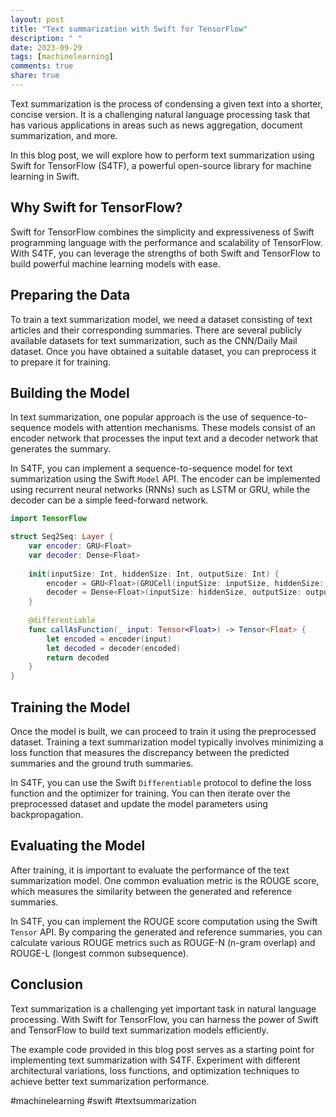 ```yaml
---
layout: post
title: "Text summarization with Swift for TensorFlow"
description: " "
date: 2023-09-29
tags: [machinelearning]
comments: true
share: true
---
```


Text summarization is the process of condensing a given text into a shorter, concise version. It is a challenging natural language processing task that has various applications in areas such as news aggregation, document summarization, and more.

In this blog post, we will explore how to perform text summarization using Swift for TensorFlow (S4TF), a powerful open-source library for machine learning in Swift.

## Why Swift for TensorFlow?

Swift for TensorFlow combines the simplicity and expressiveness of Swift programming language with the performance and scalability of TensorFlow. With S4TF, you can leverage the strengths of both Swift and TensorFlow to build powerful machine learning models with ease.

## Preparing the Data

To train a text summarization model, we need a dataset consisting of text articles and their corresponding summaries. There are several publicly available datasets for text summarization, such as the CNN/Daily Mail dataset. Once you have obtained a suitable dataset, you can preprocess it to prepare it for training.

## Building the Model

In text summarization, one popular approach is the use of sequence-to-sequence models with attention mechanisms. These models consist of an encoder network that processes the input text and a decoder network that generates the summary.

In S4TF, you can implement a sequence-to-sequence model for text summarization using the Swift `Model` API. The encoder can be implemented using recurrent neural networks (RNNs) such as LSTM or GRU, while the decoder can be a simple feed-forward network.

```swift
import TensorFlow

struct Seq2Seq: Layer {
    var encoder: GRU<Float>
    var decoder: Dense<Float>
    
    init(inputSize: Int, hiddenSize: Int, outputSize: Int) {
        encoder = GRU<Float>(GRUCell(inputSize: inputSize, hiddenSize: hiddenSize))
        decoder = Dense<Float>(inputSize: hiddenSize, outputSize: outputSize)
    }
    
    @differentiable
    func callAsFunction(_ input: Tensor<Float>) -> Tensor<Float> {
        let encoded = encoder(input)
        let decoded = decoder(encoded)
        return decoded
    }
}
```

## Training the Model

Once the model is built, we can proceed to train it using the preprocessed dataset. Training a text summarization model typically involves minimizing a loss function that measures the discrepancy between the predicted summaries and the ground truth summaries.

In S4TF, you can use the Swift `Differentiable` protocol to define the loss function and the optimizer for training. You can then iterate over the preprocessed dataset and update the model parameters using backpropagation.

## Evaluating the Model

After training, it is important to evaluate the performance of the text summarization model. One common evaluation metric is the ROUGE score, which measures the similarity between the generated and reference summaries.

In S4TF, you can implement the ROUGE score computation using the Swift `Tensor` API. By comparing the generated and reference summaries, you can calculate various ROUGE metrics such as ROUGE-N (n-gram overlap) and ROUGE-L (longest common subsequence).

## Conclusion

Text summarization is a challenging yet important task in natural language processing. With Swift for TensorFlow, you can harness the power of Swift and TensorFlow to build text summarization models efficiently.

The example code provided in this blog post serves as a starting point for implementing text summarization with S4TF. Experiment with different architectural variations, loss functions, and optimization techniques to achieve better text summarization performance.

#machinelearning #swift #textsummarization